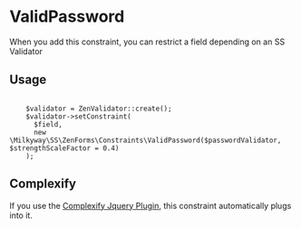 ValidPassword
==========
When you add this constraint, you can restrict a field depending on an SS Validator

## Usage

```

    $validator = ZenValidator::create();
    $validator->setConstraint(
      $field, 
      new \Milkyway\SS\ZenForms\Constraints\ValidPassword($passwordValidator, $strengthScaleFactor = 0.4)
    );

```

## Complexify
If you use the [Complexify Jquery Plugin](https://github.com/danpalmer/jquery.complexify.js/), this constraint automatically plugs into it. 